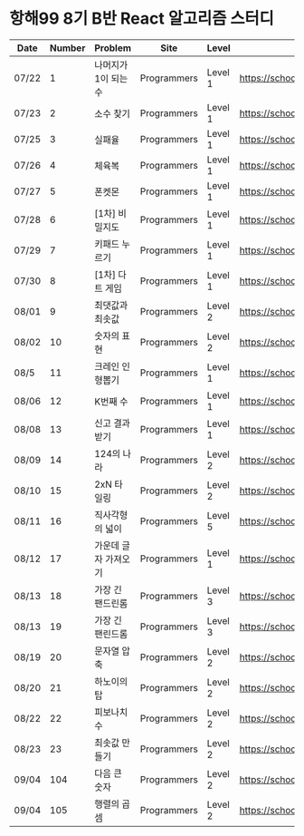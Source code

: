 # 항해99 8기 B반 React 알고리즘 스터디

|Date|Number|Problem|Site|Level|Link|
|---|--|-----|---|---|---|
|07/22|1|나머지가 1이 되는 수|Programmers|Level 1|https://school.programmers.co.kr/learn/courses/30/lessons/87389|
|07/23|2|소수 찾기|Programmers|Level 1|https://school.programmers.co.kr/learn/courses/30/lessons/12921|
|07/25|3|실패율|Programmers|Level 1|https://school.programmers.co.kr/learn/courses/30/lessons/42889|
|07/26|4|체육복|Programmers|Level 1|https://school.programmers.co.kr/learn/courses/30/lessons/42862|
|07/27|5|폰켓몬|Programmers|Level 1|https://school.programmers.co.kr/learn/courses/30/lessons/1845|
|07/28|6|[1차] 비밀지도|Programmers|Level 1|https://school.programmers.co.kr/learn/courses/30/lessons/17681|
|07/29|7|키패드 누르기|Programmers|Level 1|https://school.programmers.co.kr/learn/courses/30/lessons/67256|
|07/30|8|[1차] 다트 게임|Programmers|Level 1|https://school.programmers.co.kr/learn/courses/30/lessons/17682|
|08/01|9|최댓값과 최솟값|Programmers|Level 2|https://school.programmers.co.kr/learn/courses/30/lessons/12939|
|08/02|10|숫자의 표현|Programmers|Level 2|https://school.programmers.co.kr/learn/courses/30/lessons/12924|
|08/5|11|크레인 인형뽑기|Programmers|Level 1|https://school.programmers.co.kr/learn/courses/30/lessons/64061|
|08/06|12|K번째 수|Programmers|Level 1|https://school.programmers.co.kr/learn/courses/30/lessons/42748|
|08/08|13|신고 결과 받기|Programmers|Level 1|https://school.programmers.co.kr/learn/courses/30/lessons/92334|
|08/09|14|124의 나라|Programmers|Level 2|https://school.programmers.co.kr/learn/courses/30/lessons/12899|
|08/10|15|2xN 타일링|Programmers|Level 2|https://school.programmers.co.kr/learn/courses/30/lessons/12900|
|08/11|16|직사각형의 넓이|Programmers|Level 5|https://school.programmers.co.kr/learn/courses/30/lessons/12974|
|08/12|17|가운데 글자 가져오기|Programmers|Level 1|https://school.programmers.co.kr/learn/courses/30/lessons/12903|
|08/13|18|가장 긴 팬드린롬|Programmers|Level 3|https://school.programmers.co.kr/learn/courses/30/lessons/12904|
|08/13|19|가장 긴 팬린드롬|Programmers|Level 3|https://school.programmers.co.kr/learn/courses/30/lessons/12904|
|08/19|20|문자열 압축|Programmers|Level 2|https://school.programmers.co.kr/learn/courses/30/lessons/60057|
|08/20|21|하노이의 탑|Programmers|Level 2|https://school.programmers.co.kr/learn/courses/30/lessons/12946|
|08/22|22|피보나치 수|Programmers|Level 2|https://school.programmers.co.kr/learn/courses/30/lessons/12945|
|08/23|23|최솟값 만들기|Programmers|Level 2|https://school.programmers.co.kr/learn/courses/30/lessons/12941|
|09/04|104|다음 큰 숫자|Programmers|Level 2|https://school.programmers.co.kr/learn/courses/30/lessons/12911|
|09/04|105|행렬의 곱셈|Programmers|Level 2|https://school.programmers.co.kr/learn/courses/30/lessons/12949|